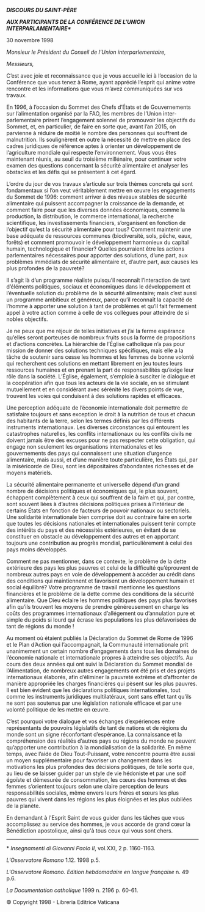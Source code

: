 ***DISCOURS DU SAINT-PÈRE***

***AUX PARTICIPANTS DE LA CONFÉRENCE DE L'UNION INTERPARLAMENTAIRE\****

30 novembre 1998

*Monsieur le Président du Conseil de l’Union interparlementaire,*

*Messieurs,*

C’est avec joie et reconnaissance que je vous accueille ici à l’occasion de la Conférence que vous tenez à Rome, ayant apprécié l’esprit qui anime votre rencontre et les informations que vous m’avez communiquées sur vos travaux.

En 1996, à l’occasion du Sommet des Chefs d’États et de Gouvernements sur l’alimentation organisé par la FAO, les membres de l’Union inter-parlementaire prirent l’engagement solennel de promouvoir les objectifs du Sommet, et, en particulier, de faire en sorte que, avant l’an 2015, on parvienne à réduire de moitié le nombre des personnes qui souffrent de malnutrition. Ils soulignèrent en outre la nécessité de mettre en place des cadres juridiques de référence aptes à orienter un développement de l’agriculture mondiale qui respecte l’environnement. Vous vous êtes maintenant réunis, au seuil du troisième millénaire, pour continuer votre examen des questions concernant la sécurité alimentaire et analyser les obstacles et les défis qui se présentent à cet égard.

L’ordre du jour de vos travaux s’articule sur trois thèmes concrets qui sont fondamentaux si l’on veut véritablement mettre en œuvre les engagements du Sommet de 1996: comment arriver à des niveaux stables de sécurité alimentaire qui puissent accompagner la croissance de la demande, et comment faire pour que les diverses données économiques, comme la production, la distribution, le commerce international, la recherche scientifique, les investissements financiers, s’organisent en fonction de l’objectif qu’est la sécurité alimentaire pour tous? Comment maintenir une base adéquate de ressources communes (biodiversité, sols, pêche, eaux, forêts) et comment promouvoir le développement harmonieux du capital humain, technologique et financier? Quelles pourraient être les actions parlementaires nécessaires pour apporter des solutions, d’une part, aux problèmes immédiats de sécurité alimentaire et, d’autre part, aux causes les plus profondes de la pauvreté?

Il s’agit là d’un programme réaliste puisqu’il reconnaît l’interaction de tant d’éléments politiques, sociaux et économiques dans le développement et l’éventuelle solution du problème de la sécurité alimentaire; mais c’est aussi un programme ambitieux et généreux, parce qu’il reconnaît la capacité de l’homme à apporter une solution à tant de problèmes et qu’il fait fermement appel à votre action comme à celle de vos collègues pour atteindre de si nobles objectifs.

Je ne peux que me réjouir de telles initiatives et j’ai la ferme espérance qu’elles seront porteuses de nombreux fruits sous la forme de propositions et d’actions concrètes. La hiérarchie de l’Église catholique n’a pas pour mission de donner des solutions techniques spécifiques, mais elle a la tâche de soutenir sans cesse les hommes et les femmes de bonne volonté qui recherchent ces solutions en mettant librement en jeu toutes leurs ressources humaines et en prenant la part de responsabilités qu’exige leur rôle dans la société. L’Église, également, s’emploie à susciter le dialogue et la coopération afin que tous les acteurs de la vie sociale, en se stimulant mutuellement et en considérant avec sérénité les divers points de vue, trouvent les voies qui conduisent à des solutions rapides et efficaces.

Une perception adéquate de l’économie internationale doit permettre de satisfaire toujours et sans exception le droit à la nutrition de tous et chacun des habitants de la terre, selon les termes définis par les différents instruments internationaux. Les diverses circonstances qui entourent les catastrophes naturelles, les conflits internationaux ou les conflits civils ne doivent jamais être des excuses pour ne pas respecter cette obligation, qui engage non seulement les organisations internationales et les gouvernements des pays qui connaissent une situation d’urgence alimentaire, mais aussi, et d’une manière toute particulière, les États qui, par la miséricorde de Dieu, sont les dépositaires d’abondantes richesses et de moyens matériels.

La sécurité alimentaire permanente et universelle dépend d’un grand nombre de décisions politiques et économiques qui, le plus souvent, échappent complètement à ceux qui souffrent de la faim et qui, par contre, sont souvent liées à d’autres décisions politiques prises à l’intérieur de certains États en fonction de facteurs de pouvoir nationaux ou sectoriels. Une solidarité internationale bien comprise doit au contraire faire en sorte que toutes les décisions nationales et internationales puissent tenir compte des intérêts du pays et des nécessités extérieures, en évitant de se constituer en obstacle au développement des autres et en apportant toujours une contribution au progrès mondial, particulièrement à celui des pays moins développés.

Comment ne pas mentionner, dans ce contexte, le problème de la dette extérieure des pays les plus pauvres et celui de la difficulté qu’éprouvent de nombreux autres pays en voie de développement à accéder au crédit dans des conditions qui maintiennent et favorisent un développement humain et social équilibré? Votre programme de travail mentionne les questions financières et le problème de la dette comme des conditions de la sécurité alimentaire. Que Dieu éclaire les hommes politiques des pays plus favorisés afin qu’ils trouvent les moyens de prendre généreusement en charge les coûts des programmes internationaux d’allégement ou d’annulation pure et simple du poids si lourd qui écrase les populations les plus défavorisées de tant de régions du monde !

Au moment où étaient publiés la Déclaration du Sommet de Rome de 1996 et le Plan d’Action qui l’accompagnait, la Communauté internationale prit unanimement un certain nombre d’engagements dans tous les domaines de l’économie nationale et internationale propres à atteindre ses objectifs. Au cours des deux années qui ont suivi la Déclaration du Sommet mondial de l’Alimentation, de nombreux autres engagements ont été pris et des projets internationaux élaborés, afin d’éliminer la pauvreté extrême et d’affronter de manière appropriée les charges financières qui pèsent sur les plus pauvres. Il est bien évident que les déclarations politiques internationales, tout comme les instruments juridiques multilatéraux, sont sans effet tant qu’ils ne sont pas soutenus par une législation nationale efficace et par une volonté politique de les mettre en œuvre.

C’est pourquoi votre dialogue et vos échanges d’expériences entre représentants de pouvoirs législatifs de tant de nations et de régions du monde sont un signe réconfortant d’espérance. La connaissance et la compréhension des réalités d’autres pays ou régions du monde ne peuvent qu’apporter une contribution à la mondialisation de la solidarité. En même temps, avec l’aide de Dieu Tout-Puissant, votre rencontre pourra être aussi un moyen supplémentaire pour favoriser un changement dans les motivations les plus profondes des décisions politiques, de telle sorte que, au lieu de se laisser guider par un style de vie hédoniste et par une soif égoïste et démesurée de consommation, les cœurs des hommes et des femmes s’orientent toujours selon une claire perception de leurs responsabilités sociales, même envers leurs frères et sœurs les plus pauvres qui vivent dans les régions les plus éloignées et les plus oubliées de la planète.

En demandant à l'Esprit Saint de vous guider dans les tâches que vous accomplissez au service des hommes, je vous accorde de grand cœur la Bénédiction apostolique, ainsi qu'à tous ceux qui vous sont chers.

* * *

\* *Insegnamenti di Giovanni Paolo II*, vol.XXI, 2 p. 1160-1163.

*L'Osservatore Romano* 1.12. 1998 p.5.

*L'Osservatore Romano. Edition hebdomadaire en langue française* n. 49 p.6.

*La Documentation catholique* 1999 n. 2196 p. 60-61.

© Copyright 1998 - Libreria Editrice Vaticana